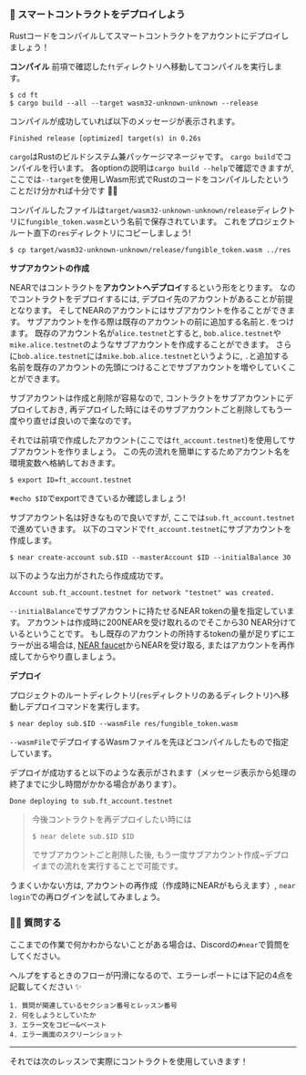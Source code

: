### 🛫 スマートコントラクトをデプロイしよう

Rustコードをコンパイルしてスマートコントラクトをアカウントにデプロイしましょう！

**コンパイル**
前項で確認した`ft`ディレクトリへ移動してコンパイルを実行します。

```
$ cd ft
$ cargo build --all --target wasm32-unknown-unknown --release
```

コンパイルが成功していれば以下のメッセージが表示されます。

```
Finished release [optimized] target(s) in 0.26s
```

`cargo`はRustのビルドシステム兼パッケージマネージャです。
`cargo build`でコンパイルを行います。
各optionの説明は`cargo build --help`で確認できますが,
ここでは`--target`を使用しWasm形式でRustのコードをコンパイルしたということだけ分かれば十分です 🙆‍♀️

コンパイルしたファイルは`target/wasm32-unknown-unknown/release`ディレクトリに`fungible_token.wasm`という名前で保存されています。
これをプロジェクトルート直下の`res`ディレクトリにコピーしましょう!

```
$ cp target/wasm32-unknown-unknown/release/fungible_token.wasm ../res
```

**サプアカウントの作成**

NEARではコントラクトを**アカウントへデプロイ**するという形をとります。
なのでコントラクトをデプロイするには, デプロイ先のアカウントがあることが前提となります。
そしてNEARのアカウントにはサブアカウントを作ることができます。
サブアカウントを作る際は既存のアカウントの前に追加する名前と`.`をつけます。
既存のアカウント名が`alice.testnet`とすると, `bob.alice.testnet`や`mike.alice.testnet`のようなサブアカウントを作成することができます。
さらに`bob.alice.testnet`には`mike.bob.alice.testnet`というように, `.`と追加する名前を既存のアカウントの先頭につけることでサブアカウントを増やしていくことができます。

サブアカウントは作成と削除が容易なので,
コントラクトをサブアカウントにデプロイしておき,
再デプロイした時にはそのサブアカウントごと削除してもう一度やり直せば良いので楽なのです。

それでは前項で作成したアカウント(ここでは`ft_account.testnet`)を使用してサブアカウントを作りましょう。
この先の流れを簡単にするためアカウント名を環境変数へ格納しておきます。

```
$ export ID=ft_account.testnet
```

※`echo $ID`でexportできているか確認しましょう!

サブアカウント名は好きなもので良いですが, ここでは`sub.ft_account.testnet`で進めていきます。
以下のコマンドで`ft_account.testnet`にサブアカウントを作成します。

```
$ near create-account sub.$ID --masterAccount $ID --initialBalance 30
```

以下のような出力がされたら作成成功です。

```
Account sub.ft_account.testnet for network "testnet" was created.
```

`--initialBalance`でサブアカウントに持たせるNEAR tokenの量を指定しています。
アカウントは作成時に200NEARを受け取れるのでそこから30 NEAR分けているということです。
もし既存のアカウントの所持するtokenの量が足りずにエラーが出る場合は, [NEAR faucet](https://near-faucet.io/)からNEARを受け取る,
またはアカウントを再作成してからやり直しましょう。

**デプロイ**

プロジェクトのルートディレクトリ(`res`ディレクトリのあるディレクトリ)へ移動しデプロイコマンドを実行します。

```
$ near deploy sub.$ID --wasmFile res/fungible_token.wasm
```

`--wasmFile`でデプロイするWasmファイルを先ほどコンパイルしたもので指定しています。

デプロイが成功すると以下のような表示がされます（メッセージ表示から処理の終了までに少し時間がかかる場合があります）。

```
Done deploying to sub.ft_account.testnet
```

> 今後コントラクトを再デプロイしたい時には
>
> ```
> $ near delete sub.$ID $ID
> ```
>
> でサブアカウントごと削除した後, もう一度サブアカウント作成~デプロイまでの流れを実行することで可能です。

うまくいかない方は, アカウントの再作成（作成時にNEARがもらえます）, `near login`での再ログインを試してみましょう。

### 🙋‍♂️ 質問する

ここまでの作業で何かわからないことがある場合は、Discordの`#near`で質問をしてください。

ヘルプをするときのフローが円滑になるので、エラーレポートには下記の4点を記載してください ✨

```
1. 質問が関連しているセクション番号とレッスン番号
2. 何をしようとしていたか
3. エラー文をコピー&ペースト
4. エラー画面のスクリーンショット
```

---

それでは次のレッスンで実際にコントラクトを使用していきます！
